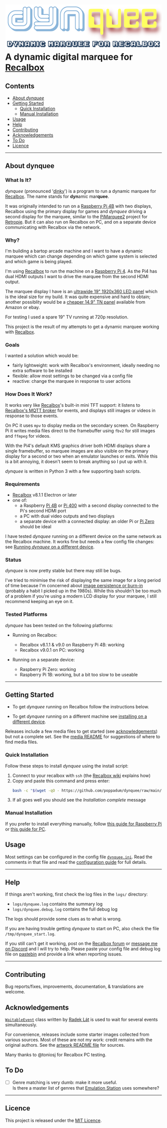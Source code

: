 ![dynquee: dynamic marquee for Recalbox][project-image]  
A dynamic digital marquee for [Recalbox]
===


<!-- **TODO**: add photos / demo video of it working? -->

## Contents
- [About *dynquee*](#about-dynquee)
- [Getting Started](#getting-started)
    - [Quick Installation](#quick-installation)
    - [Manual Installation](#manual-installation)
- [Usage](#usage)
- [Help](#help)
- [Contributing](#contributing)
- [Acknowledgements](#acknowledgements)
- [To Do](#to-do)
- [Licence](#licence)

---

## About dynquee

### What Is It?
*dynquee* (pronounced '[dinky][dinky-definition]') is a program to run a dynamic marquee for [Recalbox]. The name stands for **dyn**amic mar**quee**.

It was originally intended to run on a [Raspberry Pi 4B][pi4] with two displays, Recalbox using the primary display for games and *dynquee* driving a second display for the marquee, similar to the [PiMarquee2][pimarquee2] project for [Retropie][retropie]. But it can also run on Recalbox on PC, and on a separate device communicating with Recalbox via the network.

### Why?
I'm building a bartop arcade machine and I want to have a dynamic marquee which can change depending on which game system is selected and which game is being played.

I'm using [Recalbox] to run the machine on a [Raspberry Pi 4][pi4]. As the Pi4 has dual HDMI outputs I want to drive the marquee from the second HDMI output. 

The marquee display I have is an [ultrawide 19" 1920x360 LED panel][DV190FBM] which is the ideal size for my build. It was quite expensive and hard to obtain; another possiblity would be a [cheaper 14.9" TN panel][LTA149B780F] available from Amazon or ebay.

For testing I used a spare 19" TV running at 720p resolution.

This project is the result of my attempts to get a dynamic marquee working with [Recalbox].

### Goals
I wanted a solution which would be:

- fairly lightweight: work with Recalbox's environment, ideally needing no extra software to be installed
- flexible: allow most settings to be changed via a config file
- reactive: change the marquee in response to user actions


### How Does It Work?
It works very like [Recalbox]'s built-in mini TFT support: 
it listens to [Recalbox's MQTT broker][recalbox-mqtt] for events,
and displays still images or videos in response to those events.

On PC it uses `mpv` to display media on the secondary screen.
On Raspberry Pi it writes media files direct to the framebuffer using `fbv2` for still images and `ffmpeg` for videos.

With the Pi4's default KMS graphics driver both HDMI displays share a single framebuffer, so marquee images are also visible on the primary display for a second or two when an emulator launches or exits. While this is a bit annoying, it doesn't seem to break anything so I put up with it.

*dynquee* is written in Python 3 with a few supporting bash scripts.


### Requirements
- [Recalbox] v8.1.1 Electron or later
- one of:
    - a Raspberry [Pi 4B][pi4] or [Pi 400][pi400] with a second display connected to the Pi's second HDMI port
    - a PC with dual video outputs and two displays
    - a separate device with a connected display: an older Pi or [Pi Zero][pi-zero] should be ideal

I have tested *dynquee* running on a different device on the same network as the Recalbox machine.
It works fine but needs a few config file changes: see [Running *dynquee* on a different device][install-different-device].


### Status
*dynquee* is now pretty stable but there may still be bugs.

I've tried to minimise the risk of displaying the same image for a long period of time
because I'm concerned about [image persistence or burn-in][screen-burn-in] (probably a habit I picked up in the 1980s).
While this shouldn't be too much of a problem if you're using a modern LCD display for your marquee, I still recommend keeping an eye on it.


### Tested Platforms
*dynquee* has been tested on the following platforms:

* Running on Recalbox:
    * Recalbox v8.1.1 & v9.0 on Raspberry Pi 4B: working
    * Recalbox v9.0.1 on PC: working

* Running on a separate device:
    * Raspberry Pi Zero: working
    * Raspberry Pi 1B: working, but a bit too slow to be useable

---

## Getting Started

* To get *dynquee* running on Recalbox follow the instructions below.

* To get *dynquee* running on a different machine see [installing on a different device][install-different-device].

Releases include a few media files to get started (see [acknowledgements](#acknowledgements)) but not a complete set. See the [media README][media-readme] for suggestions of where to find media files.


### Quick Installation

Follow these steps to install *dynquee* using the install script:

1. Connect to your recalbox with `ssh` (the [Recalbox wiki][recalbox-ssh] explains how)
1. Copy and paste this command and press enter:  
    ```sh
    bash -c "$(wget -qO - https://github.com/poppadum/dynquee/raw/main/install/install.sh)"
    ```
1. If all goes well you should see the *Installation complete* message


### Manual Installation
If you prefer to install everything manually,
follow [this guide for Raspberry Pi][manual-install-rpi]
or [this guide for PC][manual-install-pc].


## Usage
Most settings can be configured in the config file [`dynquee.ini`](dynquee.ini).
Read the comments in that file and read the [configuration guide][config-guide] for full details.

---

## Help

If things aren't working, first check the log files in the `logs/` directory:  
- `logs/dynquee.log` contains the summary log
- `logs/dynquee.debug.log` contains the full debug log

The logs should provide some clues as to what is wrong.

If you are having trouble getting *dynquee* to start on PC, also check the file `/tmp/dynquee_start.log`.

If you still can't get it working, post on the [Recalbox forum][recalbox-forum-dynquee] or [message me on Discord][discord-poppadum] and I will try to help.
Please paste your config file and debug log file on [pastebin][pastebin] and provide a link when reporting issues.

---

## Contributing
Bug reports/fixes, improvements, documentation, & translations are welcome.


## Acknowledgements
[`WaitableEvent`](https://lat.sk/2015/02/multiple-event-waiting-python-3/) class written by [Radek Lát](https://lat.sk) is used to wait for several events simultaneously.

For convenience, releases include some starter images collected from various sources.
Most of these are not my work: credit remains with the original authors.
See the [artwork README file][artwork-readme] for sources.

Many thanks to @toniosj for Recalbox PC testing.

## To Do
- [ ] Genre matching is very dumb: make it more useful.  
  Is there a master list of genres that [Emulation Station][emulationstation] uses somewhere?

---

## Licence
This project is released under the [MIT Licence][licence].


<!-- LINKS & IMAGES -->
[artwork-readme]: artwork/README.md
[config-guide]: doc/config.md
[dinky-definition]: https://dictionary.cambridge.org/dictionary/english/dinky
[discord-poppadum]: https://discord.com/users/1086033618532565032
[DV190FBM]: https://www.panelook.com/DV190FBM-NB0_BOE_19.1_LCM_overview_32860.html
[emulationstation]: https://wiki.recalbox.com/en/basic-usage/getting-started/emulationstation
[install-different-device]: doc/Running_on_separate_device.md
[install-recalbox-pc]: doc/manual_install_pc.md
[licence]: LICENSE.txt
[LTA149B780F]: https://www.panelook.com/LTA149B780F_Toshiba_14.9_LCM_parameter_10941.html
[manual-install-rpi]: doc/manual_install_rpi.md
[manual-install-pc]: doc/manual_install_pc.md
[media-readme]: media/README.md
[mpv]: https://mpv.io/
[pastebin]: https://pastebin.com/
[pi4]: https://www.raspberrypi.com/products/raspberry-pi-4-model-b/
[pi400]: https://www.raspberrypi.com/products/raspberry-pi-400-unit/
[pi-zero]: https://www.raspberrypi.com/products/raspberry-pi-zero/
[pimarquee2]: https://github.com/losernator/PieMarquee2
[project-image]: dynquee.png
[recalbox]: https://www.recalbox.com
[recalbox-forum-dynquee]: https://forum.recalbox.com/topic/29921/
[recalbox-mqtt]: https://wiki.recalbox.com/en/advanced-usage/scripts-on-emulationstation-events#mqtt
[recalbox-ssh]: https://wiki.recalbox.com/en/tutorials/system/access/root-access-terminal-cli
[retropie]: https://retropie.org.uk/
[screen-burn-in]: https://en.wikipedia.org/wiki/Screen_burn-in
